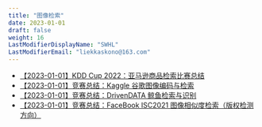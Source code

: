 ```yaml
---
title: "图像检索"
date: 2023-01-01
draft: false
weight: 16
LastModifierDisplayName: "SWHL"
LastModifierEmail: "liekkaskono@163.com"
---
```

 
- [【2023-01-01】KDD Cup 2022：亚马逊商品检索比赛总结](https://mp.weixin.qq.com/s?__biz=MzIwNDA5NDYzNA==&mid=2247499547&idx=1&sn=9d113df3be40b9953871dfbbdf417f94&chksm=96c7d2dea1b05bc866a3338f7b3c4c834793c8f11219128d02856877dd86a68731df0a56819b&scene=21#wechat_redirect)
- [【2023-01-01】竞赛总结：Kaggle 谷歌图像编码与检索](https://mp.weixin.qq.com/s?__biz=MzIwNDA5NDYzNA==&mid=2247499928&idx=1&sn=b6dfe8e72d19004fc620962fea2a95d1&chksm=96c7ed5da1b0644b4e621df293e39349731ea53be42c2c9c50ed59a2a503dd4d6061da269e74&scene=21#wechat_redirect)
- [【2023-01-01】竞赛总结：DrivenDATA 鲸鱼检索与识别](https://mp.weixin.qq.com/s?__biz=MzIwNDA5NDYzNA==&mid=2247499888&idx=1&sn=7ee2ae5e160d188346c56e0ab0bccbe4&chksm=96c7edb5a1b064a360fac3e08eefb9f963ebee75f9c7083aaca7dfa0c979f4df6f02b930d43f&scene=21#wechat_redirect)
- [【2023-01-01】竞赛总结：FaceBook ISC2021 图像相似度检索（版权检测方向）](https://mp.weixin.qq.com/s?__biz=MzIwNDA5NDYzNA==&mid=2247498048&idx=1&sn=c11b922bfe4b01f34da13d1c4d294ce2&chksm=96c7d485a1b05d93709f48df6d38984ae81c1372a2b805840613497c5d2423fe4391c31bfe6d&scene=21#wechat_redirect)
